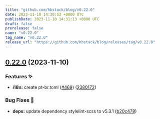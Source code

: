```yaml
---
title: "github.com/hbstack/blog/v0.22.0"
date: 2023-11-10 14:30:53 +0000 UTC
publishDate: 2023-11-10 14:31:13 +0000 UTC
draft: false
prerelease: false
name: "v0.22.0"
tag_name: "v0.22.0"
release_url: "https://github.com/hbstack/blog/releases/tag/v0.22.0"
---
```


## [0.22.0](https://github.com/hbstack/blog/compare/v0.21.0...v0.22.0) (2023-11-10)


### Features ✨

* **i18n:** create pt-br.toml ([#469](https://github.com/hbstack/blog/issues/469)) ([2380172](https://github.com/hbstack/blog/commit/2380172d8715ded983c60bb12c7263526bd0708c))


### Bug Fixes 🐞

* **deps:** update dependency stylelint-scss to v5.3.1 ([b20c478](https://github.com/hbstack/blog/commit/b20c478c4646b51edf9379447630b47f23c13da7))
